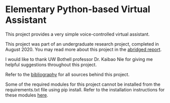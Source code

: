 # Elementary Python-based Virtual Assistant

This project provides a very simple voice-controlled virtual assistant.

This project was part of an undergraduate research project, completed in August 2020. You may read more about this project in the [abridged report](https://github.com/leeway64/Elementary-Python-Based-Virtual-Assistant/blob/master/Report/Abridged%20report.md).


I would like to thank UW Bothell professor Dr. Kaibao Nie for giving me helpful suggestions throughout this project.

Refer to the [bibliography](/Report/Bibliography.md) for all sources behind this project.

Some of the required modules for this project cannot be installed from the requirements.txt file using pip install. Refer to the installation instructions for these modules [here](Report/InstallationInstructionsForModules.rst).
